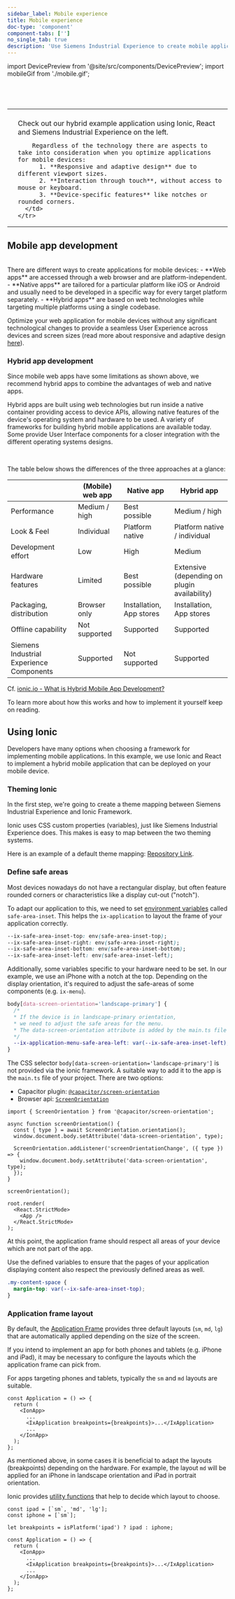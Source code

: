 ```yaml
---
sidebar_label: Mobile experience
title: Mobile experience
doc-type: 'component'
component-tabs: ['']
no_single_tab: true
description: 'Use Siemens Industrial Experience to create mobile applications jointly with web technology based approaches easily. With the help of our design system you are able to swiftly build the user interface of your mobile web app or hybrid app. Discover best practices for creating designs that work seamlessly across different devices and screen sizes.'
---
```


import DevicePreview from '@site/src/components/DevicePreview';
import mobileGif from './mobile.gif';

# 
<br/>

<table className="table-no-border">
  <tbody>
    <tr >
      <td>
        <DevicePreview/>
      </td>
      <td style={{ verticalAlign: 'top', paddingLeft: '2rem' }}>
        <br/>
        Check out our hybrid example application using Ionic, React and Siemens Industrial Experience on the left.

        Regardless of the technology there are aspects to take into consideration when you optimize applications for mobile devices:
          1. **Responsive and adaptive design** due to different viewport sizes.
          2. **Interaction through touch**, without access to mouse or keyboard.
          3. **Device-specific features** like notches or rounded corners.
      </td>
    </tr>

  </tbody>
</table>

## Mobile app development

<p>
  <DevicePreview image={mobileGif}
    style={{
      float: 'right',
      margin: '0',
      marginLeft: '2rem'
    }} />
</p>

<br/>
There are different ways to create applications for mobile devices:
- **Web apps** are accessed through a web browser and are platform-independent.
- **Native apps** are tailored for a particular platform like iOS or Android and usually need to be developed in a specific way for every target platform separately.
- **Hybrid apps** are based on web technologies while targeting multiple platforms using a single codebase.

Optimize your web application for mobile devices without any significant technological changes to provide a seamless User Experience across devices and screen sizes (read more about responsive and adaptive design [here](mobile-ux.md)).

### Hybrid app development

Since mobile web apps have some limitations as shown above, we recommend hybrid apps to combine the advantages of web and native apps.

Hybrid apps are built using web technologies but run inside a native container providing access to device APIs, allowing native features of the device's operating system and hardware to be used. A variety of frameworks for building hybrid mobile applications are available today. Some provide User Interface components for a closer integration with the different operating systems designs.

<br/>

The table below shows the differences of the three approaches at a glance:

|                                          | **(Mobile) web app** | **Native app**           | **Hybrid app**                                    |
| ---------------------------------------- | -------------------- | ------------------------ | ------------------------------------------------- |
| Performance                              | Medium / high        | Best possible            | Medium / high                                     |
| Look & Feel                              | Individual           | Platform native          | Platform native / individual                      |
| Development effort                       | Low                  | High                     | Medium                                            |
| Hardware features                        | Limited              | Best possible            | Extensive <br/>(depending on plugin availability) |
| Packaging, distribution                  | Browser only         | Installation, App stores | Installation, App stores                          |
| Offline capability                       | Not supported        | Supported                | Supported                                         |
| Siemens Industrial Experience Components | Supported            | Not supported            | Supported                                         |

Cf. [ionic.io - What is Hybrid Mobile App Development?](https://ionic.io/resources/articles/what-is-hybrid-app-development#h-key-features:-native-web-and-hybrid)

To learn more about how this works and how to implement it yourself keep on reading.

## Using Ionic

Developers have many options when choosing a framework for implementing mobile applications. In this example, we use Ionic and React to implement a hybrid mobile application that can be deployed on your mobile device.

### Theming Ionic

In the first step, we're going to create a theme mapping between Siemens Industrial Experience and Ionic Framework.

Ionic uses CSS custom properties (variables), just like Siemens Industrial Experience does. This makes is easy to map between the two theming systems.

Here is an example of a default theme mapping: [Repository Link](https://github.com/siemens/ix/blob/main/packages/ionic-test-app/src/theme/variables.css).

### Define safe areas

Most devices nowadays do not have a rectangular display, but often feature rounded corners or characteristics like a display cut-out ("notch").

To adapt our application to this, we need to set [environment variables](https://developer.mozilla.org/en-US/docs/Web/CSS/env#safe-area-inset-top) called `safe-area-inset`. This helps the `ix-application` to layout the frame of your application correctly.

```css
--ix-safe-area-inset-top: env(safe-area-inset-top);
--ix-safe-area-inset-right: env(safe-area-inset-right);
--ix-safe-area-inset-bottom: env(safe-area-inset-bottom);
--ix-safe-area-inset-left: env(safe-area-inset-left);
```

Additionally, some variables specific to your hardware need to be set. In our example, we use an iPhone with a notch at the top. Depending on the display orientation, it's required to adjust the safe-areas of some components (e.g. `ix-menu`).

```css
body[data-screen-orientation='landscape-primary'] {
  /*
  * If the device is in landscape-primary orientation,
  * we need to adjust the safe areas for the menu.
  * The data-screen-orientation attribute is added by the main.ts file
  */
  --ix-application-menu-safe-area-left: var(--ix-safe-area-inset-left);
}
```

The CSS selector `body[data-screen-orientation='landscape-primary']` is not provided via the ionic framework.
A suitable way to add it to the app is the `main.ts` file of your project. There are two options:

- Capacitor plugin: [`@capacitor/screen-orientation`](https://capacitorjs.com/docs/apis/screen-orientation)
- Browser api: [`ScreenOrientation`](https://developer.mozilla.org/en-US/docs/Web/API/ScreenOrientation)

```tsx
import { ScreenOrientation } from '@capacitor/screen-orientation';

async function screenOrientation() {
  const { type } = await ScreenOrientation.orientation();
  window.document.body.setAttribute('data-screen-orientation', type);

  ScreenOrientation.addListener('screenOrientationChange', ({ type }) => {
    window.document.body.setAttribute('data-screen-orientation', type);
  });
}

screenOrientation();

root.render(
  <React.StrictMode>
    <App />
  </React.StrictMode>
);
```

At this point, the application frame should respect all areas of your device which are not part of the app.

Use the defined variables to ensure that the pages of your application displaying content also respect the previously defined areas as well.

```css
.my-content-space {
  margin-top: var(--ix-safe-area-inset-top);
}
```

### Application frame layout

By default, the [Application Frame](./../../components/application) provides three default layouts (`sm`, `md`, `lg`) that are automatically applied depending on the size of the screen.

If you intend to implement an app for both phones and tablets (e.g. iPhone and iPad), it may be necessary to configure the layouts which the application frame can pick from.

For apps targeting phones and tablets, typically the `sm` and `md` layouts are suitable.

```tsx
const Application = () => {
  return (
    <IonApp>
      ...
      <IxApplication breakpoints={breakpoints}>...</IxApplication>
      ...
    </IonApp>
  );
};
```

As mentioned above, in some cases it is beneficial to adapt the layouts (breakpoints) depending on the hardware. For example, the layout `md` will be applied for an iPhone in landscape orientation and iPad in portrait orientation.

Ionic provides [utility functions](https://ionicframework.com/docs/react/platform#platforms) that help to decide which layout to choose.

```tsx
const ipad = [`sm`, 'md', 'lg'];
const iphone = [`sm`];

let breakpoints = isPlatform('ipad') ? ipad : iphone;

const Application = () => {
  return (
    <IonApp>
      ...
      <IxApplication breakpoints={breakpoints}>...</IxApplication>
      ...
    </IonApp>
  );
};
```
